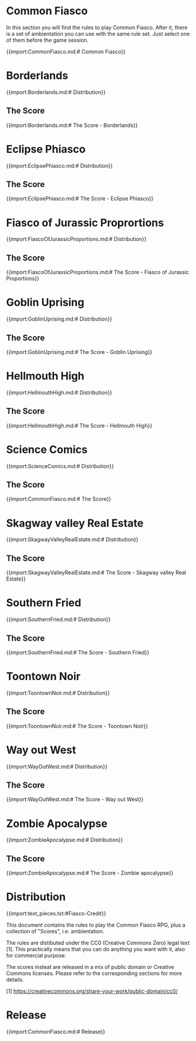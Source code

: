 
# Common Fiasco

In this section you will find the rules to play Common Fiasco. After it, there
is a set of ambientation you can use with the same rule set. Just select one of
them before the game session.

{{import:CommonFiasco.md:# Common Fiasco}}

# Borderlands

{{import:Borderlands.md:# Distribution}}

## The Score

{{import:Borderlands.md:# The Score - Borderlands}}

# Eclipse Phiasco

{{import:EclipsePhiasco.md:# Distribution}}

## The Score

{{import:EclipsePhiasco.md:# The Score - Eclipse Phiasco}}

# Fiasco of Jurassic Proprortions

{{import:FiascoOfJurassicProportions.md:# Distribution}}

## The Score

{{import:FiascoOfJurassicProportions.md:# The Score - Fiasco of Jurassic Proportions}}

# Goblin Uprising

{{import:GoblinUprising.md:# Distribution}}

## The Score

{{import:GoblinUprising.md:# The Score - Goblin Uprising}}

# Hellmouth High

{{import:HellmouthHigh.md:# Distribution}}

## The Score

{{import:HellmouthHigh.md:# The Score - Hellmouth High}}

# Science Comics

{{import:ScienceComics.md:# Distribution}}

## The Score

{{import:CommonFiasco.md:# The Score}}

# Skagway valley Real Estate

{{import:SkagwayValleyRealEstate.md:# Distribution}}

## The Score

{{import:SkagwayValleyRealEstate.md:# The Score - Skagway valley Real Estate}}

# Southern Fried

{{import:SouthernFried.md:# Distribution}}

## The Score

{{import:SouthernFried.md:# The Score - Southern Fried}}

# Toontown Noir

{{import:ToontownNoir.md:# Distribution}}

## The Score

{{import:ToontownNoir.md:# The Score - Toontown Noir}}

# Way out West

{{import:WayOutWest.md:# Distribution}}

## The Score

{{import:WayOutWest.md:# The Score - Way out West}}

# Zombie Apocalypse

{{import:ZombieApocalypse.md:# Distribution}}

## The Score

{{import:ZombieApocalypse.md:# The Score - Zombie apocalypse}}

# Distribution

{{import:text_pieces.txt:#Fiasco-Credit}}

This document contains the rules to play the Common Fiasco RPG, plus a
collection of "Scores", i.e. ambientation.

The rules are distibuted under the CC0 (Creative Commons Zero) legal text [1].
This practically means that you can do anything you want with it, also for
commercial purpose.

The scores insteat are released in a mix of public domain or Creative Commons
licenses. Please refer to the corresponding sections for more details.

[1] https://creativecommons.org/share-your-work/public-domain/cc0/

# Release

{{import:CommonFiasco.md:# Release}}

